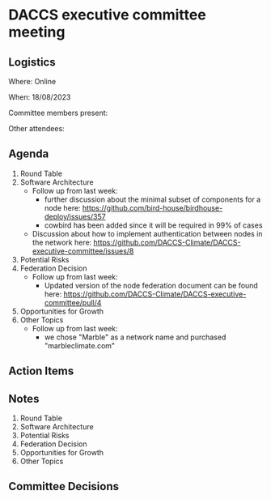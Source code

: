 # DACCS executive committee meeting

## Logistics

Where: Online

When: 18/08/2023

Committee members present:

Other attendees:

## Agenda

1. Round Table
2. Software Architecture
   - Follow up from last week:
     - further discussion about the minimal subset of components for a node here: https://github.com/bird-house/birdhouse-deploy/issues/357
     - cowbird has been added since it will be required in 99% of cases
   - Discussion about how to implement authentication between nodes in the network here: https://github.com/DACCS-Climate/DACCS-executive-committee/issues/8
3. Potential Risks
4. Federation Decision
    - Follow up from last week:
      - Updated version of the node federation document can be found here: https://github.com/DACCS-Climate/DACCS-executive-committee/pull/4
5. Opportunities for Growth
6. Other Topics
   - Follow up from last week:
     - we chose "Marble" as a network name and purchased "marbleclimate.com"

## Action Items


## Notes

1. Round Table
2. Software Architecture
3. Potential Risks
4. Federation Decision
5. Opportunities for Growth
6. Other Topics

## Committee Decisions

